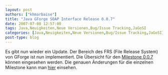 ```yaml
---
layout: post
authors: ["khmarbaise"]
title: "Java GForge SOAP Interface Release 0.0.7"
date: 2007-07-08 12:57:00
tags: Java,Neuigkeiten,Neue Versionen,Bug/Issue Tracking,JaGoSI
categories: [Java,Neuigkeiten,Neue Versionen,Bug/Issue Tracking,JaGoSI]
post-type: blog
---
```

Es gibt nun  wieder ein Update. Der Bereich des FRS (File Release System) von GForge ist nun implementiert. Die Übersicht 
für den [Milestone 0.0.7](http://jagosi.soebes.de/milestone/Milestone%200.0.7) können eingesehen werden. Die 
genauen Änderungen für die einzelnen Milestone kann man [hier](http://jagosi.soebes.de/query?status=closed&milestone=Milestone+0.0.7) einsehen.

